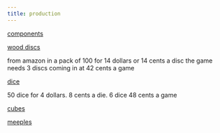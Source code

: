```yaml
---
title: production
---
```


[components](/games/battle_for_the_grove/rules/#components)

[wood discs](https://www.amazon.com/dp/B0B1TYYWKW/?coliid=I31JDA68STF546&colid=26UJHE4A1MHJW&psc=1&ref_=list_c_wl_gv_ov_lig_pi_dp)

from amazon in a pack of 100 for 14 dollars or 14 cents a disc the game needs 3 discs coming in at 42 cents a game

[dice](https://www.aliexpress.us/item/3256803825811926.html?spm=a2g0o.productlist.main.21.2f046ead6njaH4&algo_pvid=298d3929-2fb7-4ed2-8227-854d3c1c68cf&algo_exp_id=298d3929-2fb7-4ed2-8227-854d3c1c68cf-10&pdp_npi=4%40dis%21USD%214.99%212.05%21%21%214.99%212.05%21%402103246617337119714145566e26e3%2112000035585069380%21sea%21US%21710746480%21X&curPageLogUid=9QV4NkQiU6Qi&utparam-url=scene%3Asearch%7Cquery_from%3A)

50 dice for 4 dollars. 8 cents a die. 6 dice 48 cents a game


[cubes](https://www.aliexpress.us/item/2251832839371497.html?srcSns=sns_Copy&spreadType=socialShare&bizType=ProductDetail&social_params=21840265441&aff_fcid=b9904f904dc144e6a9d80fc61b71c600-1746753413512-05935-_mM1trs3&tt=MG&aff_fsk=_mM1trs3&aff_platform=default&sk=_mM1trs3&aff_trace_key=b9904f904dc144e6a9d80fc61b71c600-1746753413512-05935-_mM1trs3&shareId=21840265441&businessType=ProductDetail&platform=AE&terminal_id=96f57f7c372d48199c67621da8cd8455&afSmartRedirect=y&gatewayAdapt=glo2usa) 


[meeples](https://www.aliexpress.us/item/2255800687220015.html?spm=a2g0o.productlist.main.5.27c87c3eRfgH2v&algo_pvid=94223e15-b968-4416-880f-e65a676fca15&algo_exp_id=94223e15-b968-4416-880f-e65a676fca15-4&pdp_ext_f=%7B%22order%22%3A%22163%22%2C%22eval%22%3A%221%22%7D&pdp_npi=4%40dis%21USD%216.99%216.29%21%21%216.99%216.29%21%402101c72a17467536164646060e996f%2112000020019579467%21sea%21US%216237152293%21ABX&curPageLogUid=1JicZKrHV3xO&utparam-url=scene%3Asearch%7Cquery_from%3A)
